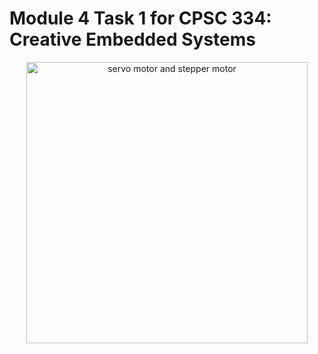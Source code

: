 # Module 4 Task 1 for CPSC 334: Creative Embedded Systems #

<p align="center">
<img src="https://drive.google.com/uc?export=view&id=1ZJGMeG7Cu6Eq-ZmRvNJDq9cedXsDWdK9"  width="450px" height ="auto" alt="servo motor and stepper motor">
</p>